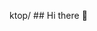 ktop/ ## Hi there 👋

<!--
**RentnerinRenate/RentnerinRenate** is a ✨ _special_ ✨ repository because its `README.md` (this file) appears on your GitHub profile.
blol
Here are some ideas to get you started:

- 🔭 I’m currently working on ...
- 🌱 I’m currently learning ...
- 👯 I’m looking to collaborate on ...
- 🤔 I’m looking for help with ...
- 💬 Ask me about ...
- 📫 How to reach me: ...
- 😄 Pronouns: ...
- ⚡ Fun fact: ...
-->
